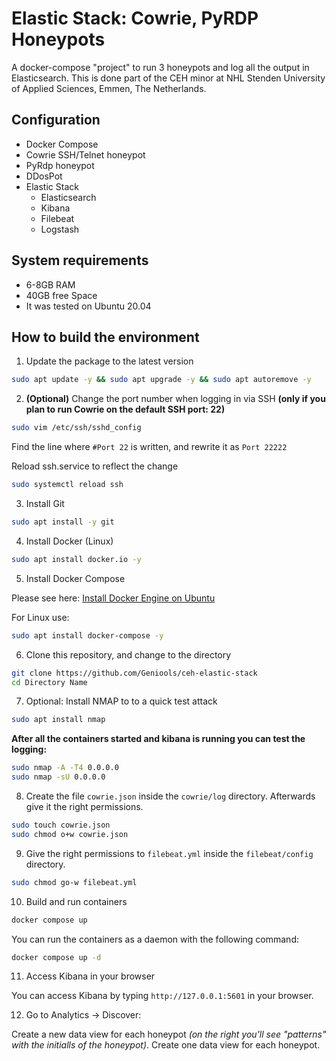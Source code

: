 # Elastic Stack: Cowrie, PyRDP Honeypots
A docker-compose "project" to run 3 honeypots and log all the output in Elasticsearch. 
This is done part of the CEH minor at NHL Stenden University of Applied Sciences, Emmen, The Netherlands.

## Configuration
* Docker Compose
* Cowrie SSH/Telnet honeypot
* PyRdp honeypot
* DDosPot
* Elastic Stack
  * Elasticsearch
  * Kibana
  * Filebeat
  * Logstash

## System requirements
* 6-8GB RAM
* 40GB free Space
* It was tested on Ubuntu 20.04

## How to build the environment
1. Update the package to the latest version

```bash
sudo apt update -y && sudo apt upgrade -y && sudo apt autoremove -y
```

2. **(Optional)** Change the port number when logging in via SSH **(only if you plan to run Cowrie on the default SSH port: 22)**

```bash
sudo vim /etc/ssh/sshd_config
```

Find the line where `#Port 22` is written, and rewrite it as `Port 22222`

Reload ssh.service to reflect the change

```bash
sudo systemctl reload ssh
```

3. Install Git

```bash
sudo apt install -y git
```

4. Install Docker (Linux)

```bash
sudo apt install docker.io -y
```

5. Install Docker Compose

Please see here: [Install Docker Engine on Ubuntu](https://docs.docker.com/engine/install/ubuntu/)

For Linux use:

```bash
sudo apt install docker-compose -y
```

6. Clone this repository, and change to the directory

```bash
git clone https://github.com/Geniools/ceh-elastic-stack
cd Directory Name
```

7. Optional: Install NMAP to to a quick test attack

```bash
sudo apt install nmap
```

**After all the containers started and kibana is running you can test the logging:**

```bash
sudo nmap -A -T4 0.0.0.0
sudo nmap -sU 0.0.0.0
```

8. Create the file `cowrie.json` inside the `cowrie/log` directory. Afterwards give it the right permissions.

```bash
sudo touch cowrie.json
sudo chmod o+w cowrie.json
```

9. Give the right permissions to `filebeat.yml` inside the `filebeat/config` directory.

```bash
sudo chmod go-w filebeat.yml
```

10. Build and run containers

```bash
docker compose up
```

You can run the containers as a daemon with the following command:

```bash
docker compose up -d
```

11. Access Kibana in your browser

You can access Kibana by typing `http://127.0.0.1:5601` in your browser. 

12. Go to Analytics -> Discover:

Create a new data view for each honeypot *(on the right you'll see "patterns" with the initialls of the honeypot)*. Create one data view for each honeypot.

